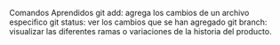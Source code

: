 Comandos Aprendidos 
git add: agrega los cambios de un archivo especifico
git status: ver los cambios que se han agregado
git branch: visualizar las diferentes ramas o variaciones de la historia del producto.

